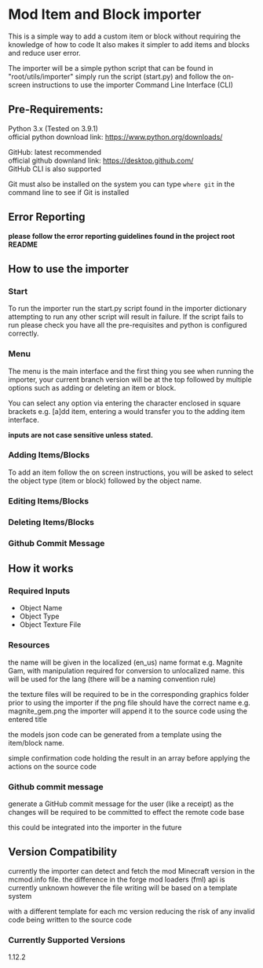 # Mod Item and Block importer
This is a simple way to add a custom item or block without requiring the knowledge of how to code
It also makes it simpler to add items and blocks and reduce user error.

The importer will be a simple python script that can be found in "root/utils/importer"
simply run the script (start.py) and follow the on-screen instructions to use the importer 
Command Line Interface (CLI)

## Pre-Requirements:
Python 3.x (Tested on 3.9.1) <br>
official python download link: https://www.python.org/downloads/ <br>

GitHub: latest recommended <br>
official github downland link: https://desktop.github.com/ <br>
GitHub CLI is also supported <br>

Git must also be installed on the system you can type `where git` in the command line to see if Git is installed

## Error Reporting
<b>please follow the error reporting guidelines found in the project root README</b>
## How to use the importer
### Start
To run the importer run the start.py script found in the importer dictionary attempting to run any
other script will result in failure.
If the script fails to run please check you have all the pre-requisites and python is configured correctly.
### Menu
The menu is the main interface and the first thing you see when running the importer, your current branch version will be at the top followed by multiple options such as adding or deleting an item or block.

You can select any option via entering the character enclosed in square brackets e.g. [a]dd item, entering a would transfer you to the adding item interface.

<b>inputs are not case sensitive unless stated.</b>
### Adding Items/Blocks
To add an item follow the on screen instructions, you will be asked to select the object type (item or block) followed by the object name.  
### Editing Items/Blocks

### Deleting Items/Blocks

### Github Commit Message
## How it works
### Required Inputs
- Object Name
- Object Type
- Object Texture File
### Resources
the name will be given in the localized (en_us) name format e.g. Magnite Gam, with manipulation required for conversion to unlocalized name. this will be used for the lang
(there will be a naming convention rule)

the texture files will be required to be in the corresponding graphics folder prior to using the importer
if the png file should have the correct name e.g. magnite_gem.png the importer will append it to the source code using the entered title

the models json code can be generated from a template using the item/block name.

simple confirmation code holding the result in an array before applying the actions on the source code
### Github commit message
generate a GitHub commit message for the user (like a receipt) as the changes will be required to be committed to effect the remote code base

this could be integrated into the importer in the future
## Version Compatibility
currently the importer can detect and fetch the mod Minecraft version in the mcmod.info file. 
the difference in the forge mod loaders (fml) api is currently unknown however the file writing will be based on a template system 

with a different template for each mc version reducing the risk of any invalid code being written to the source code

### Currently Supported Versions
1.12.2
